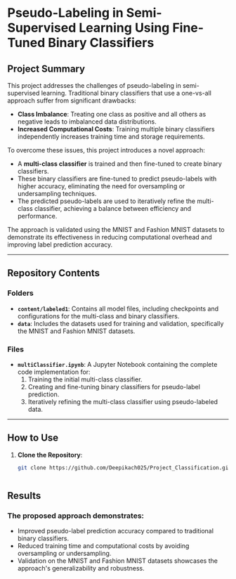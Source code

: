 # Pseudo-Labeling in Semi-Supervised Learning Using Fine-Tuned Binary Classifiers

## Project Summary

This project addresses the challenges of pseudo-labeling in semi-supervised learning. Traditional binary classifiers that use a one-vs-all approach suffer from significant drawbacks:
- **Class Imbalance**: Treating one class as positive and all others as negative leads to imbalanced data distributions.
- **Increased Computational Costs**: Training multiple binary classifiers independently increases training time and storage requirements.

To overcome these issues, this project introduces a novel approach:
- A **multi-class classifier** is trained and then fine-tuned to create binary classifiers.
- These binary classifiers are fine-tuned to predict pseudo-labels with higher accuracy, eliminating the need for oversampling or undersampling techniques.
- The predicted pseudo-labels are used to iteratively refine the multi-class classifier, achieving a balance between efficiency and performance.

The approach is validated using the MNIST and Fashion MNIST datasets to demonstrate its effectiveness in reducing computational overhead and improving label prediction accuracy.

---

## Repository Contents

### Folders
- **`content/labeled1`**: Contains all model files, including checkpoints and configurations for the multi-class and binary classifiers.
- **`data`**: Includes the datasets used for training and validation, specifically the MNIST and Fashion MNIST datasets.

### Files
- **`multiClassifier.ipynb`**: A Jupyter Notebook containing the complete code implementation for:
  1. Training the initial multi-class classifier.
  2. Creating and fine-tuning binary classifiers for pseudo-label prediction.
  3. Iteratively refining the multi-class classifier using pseudo-labeled data.
  
---

## How to Use

1. **Clone the Repository**:
   ```bash
   git clone https://github.com/Deepikach025/Project_Classification.git



## Results

### The proposed approach demonstrates:

- Improved pseudo-label prediction accuracy compared to traditional binary classifiers.
- Reduced training time and computational costs by avoiding oversampling or undersampling.
- Validation on the MNIST and Fashion MNIST datasets showcases the approach's generalizability and robustness.
